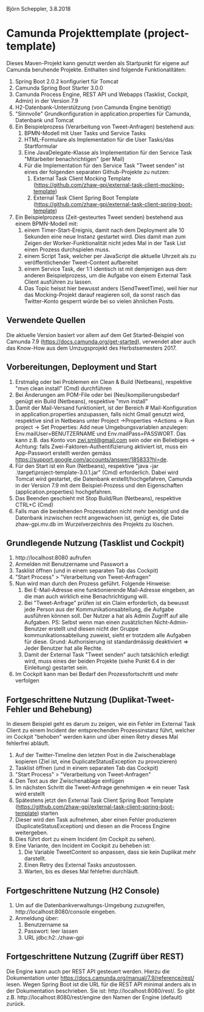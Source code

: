 Björn Scheppler, 3.8.2018

# Camunda Projekttemplate (project-template)
Dieses Maven-Projekt kann genutzt werden als Startpunkt für eigene auf Camunda beruhende Projekte. Enthalten sind folgende Funktionalitäten:
1. Spring Boot 2.0.2 konfiguriert für Tomcat
2. Camunda Spring Boot Starter 3.0.0
3. Camunda Process Engine, REST API und Webapps (Tasklist, Cockpit, Admin) in der Version 7.9
4. H2-Datenbank-Unterstützung (von Camunda Engine benötigt)
5. "Sinnvolle" Grundkonfiguration in application.properties für Camunda, Datenbank und Tomcat
6. Ein Beispielprozess (Verarbeitung von Tweet-Anfragen) bestehend aus:
    1. BPMN-Modell mit User Tasks und Service Tasks
    2. HTML-Formulare als Implementation für die User Tasks/das Startformular
    3. Eine JavaDelegate-Klasse als Implementation für den Service Task "Mitarbeiter benachrichtigen" (per Mail)
    4. Für die Implementation für den Service Task "Tweet senden" ist eines der folgenden separaten Github-Projekte zu nutzen:
        1. External Task Client Mocking Template (https://github.com/zhaw-gpi/external-task-client-mocking-template)
        2. External Task Client Spring Boot Template (https://github.com/zhaw-gpi/external-task-client-spring-boot-template)
7. Ein Beispielprozess (Zeit-gesteurtes Tweet senden) bestehend aus einem BPMN-Modell mit:
    1. einem Timer-Start-Ereignis, damit nach dem Deployment alle 10 Sekunden eine neue Instanz gestartet wird. Dies damit man zum Zeigen der Worker-Funktionalität nicht jedes Mal in der Task List einen Prozess durchspielen muss.
    2. einem Script Task, welcher per JavaScript die aktuelle Uhrzeit als zu veröffentlichender Tweet-Content aufbereitet
    3. einem Service Task, der 1:1 identisch ist mit demjenigen aus dem anderen Beispielprozess, um die Aufgabe von einem External Task Client ausführen zu lassen.
    4. Das Topic heisst hier bewusst anders (SendTweetTime), weil hier nur das Mocking-Projekt darauf reagieren soll, da sonst rasch das Twitter-Konto gesperrt würde bei so vielen ähnlichen Posts.

## Verwendete Quellen
Die aktuelle Version basiert vor allem auf dem Get Started-Beispiel von Camunda 7.9 (https://docs.camunda.org/get-started), verwendet aber auch das Know-How aus dem Umzugsprojekt des Herbstsemesters 2017.

## Vorbereitungen, Deployment und Start
1. Erstmalig oder bei Problemen ein Clean & Build (Netbeans), respektive "mvn clean install" (Cmd) durchführen
2. Bei Änderungen am POM-File oder bei (Neu)kompilierungsbedarf genügt ein Build (Netbeans), respektive "mvn install"
3. Damit der Mail-Versand funktioniert, ist der Bereich # Mail-Konfiguration in application.properties anzupassen, falls nicht Gmail genutzt wird, respektive sind in Netbeans unter Project ->Properties ->Actions -> Run project -> Set Properties: Add neue Umgebungsvariablen anzulegen: Env.mailUser=BENUTZERNAME und Env.mailPass=PASSWORT. Das kann z.B. das Konto von zwi.sml@gmail.com sein oder ein Beliebiges -> Achtung: falls Zwei-Faktoren-Authentifizierung aktiviert ist, muss ein App-Passwort erstellt werden gemäss https://support.google.com/accounts/answer/185833?hl=de.
4. Für den Start ist ein Run (Netbeans), respektive "java -jar .\target\project-template-3.0.1.jar" (Cmd) erforderlich. Dabei wird Tomcat wird gestartet, die Datenbank erstellt/hochgefahren, Camunda in der Version 7.9 mit dem Beispiel-Prozess und den Eigenschaften (application.properties) hochgefahren.
5. Das Beenden geschieht mit Stop Build/Run (Netbeans), respektive CTRL+C (Cmd)
6. Falls man die bestehenden Prozessdaten nicht mehr benötigt und die Datenbank inzwischen recht angewachsen ist, genügt es, die Datei zhaw-gpi.mv.db im Wurzelverzeichnis des Projekts zu löschen.

## Grundlegende Nutzung (Tasklist und Cockpit)
1. http://localhost:8080 aufrufen
2. Anmelden mit Benutzername und Passwort a
3. Tasklist öffnen (und in einem separaten Tab das Cockpit)
4. "Start Process" > "Verarbeitung von Tweet-Anfragen"
5. Nun wird man durch den Prozess geführt. Folgende Hinweise:
    1. Bei E-Mail-Adresse eine funktionierende Mail-Adresse eingeben, an die man auch wirklich eine Benachrichtigung will.
    2. Bei "Tweet-Anfrage" prüfen ist ein Claim erforderlich, da bewusst jede Person aus der Kommunikationsabteilung, die Aufgabe ausführen können soll. Der Nutzer a hat als Admin Zugriff auf alle Aufgaben. PS: Selbst wenn man einen zusätzlichen Nicht-Admin-Benutzer erstellt und diesen nicht der Gruppe kommunikationsabteilung zuweist, sieht er trotzdem alle Aufgaben für diese. Grund: Authorisierung ist standardmässig deaktiviert => Jeder Benutzer hat alle Rechte.
    3. Damit der External Task "Tweet senden" auch tatsächlich erledigt wird, muss eines der beiden Projekte (siehe Punkt 6.4 in der Einleitung) gestartet sein.
6. Im Cockpit kann man bei Bedarf den Prozessfortschritt und mehr verfolgen

## Fortgeschrittene Nutzung (Duplikat-Tweet-Fehler und Behebung)
In diesem Beispiel geht es darum zu zeigen, wie ein Fehler im External Task Client zu einem Incident der entsprechenden Prozessinstanz führt, welcher im Cockpit "behoben" werden kann und über einen Retry dieses Mal fehlerfrei abläuft.
1. Auf der Twitter-Timeline den letzten Post in die Zwischenablage kopieren (Ziel ist, eine DuplicateStatusException zu provozieren)
2. Tasklist öffnen (und in einem separaten Tab das Cockpit)
3. "Start Process" > "Verarbeitung von Tweet-Anfragen"
4. Den Text aus der Zwischenablage einfügen
5. Im nächsten Schritt die Tweet-Anfrage genehmigen => ein neuer Task wird erstellt
6. Spätestens jetzt den External Task Client Spring Boot Template (https://github.com/zhaw-gpi/external-task-client-spring-boot-template) starten
7. Dieser wird den Task aufnehmen, aber einen Fehler produzieren (DuplicateStatusException) und diesen an die Process Engine weitergeben.
8. Dies führt dort zu einem Incident (im Cockpit zu sehen).
9. Eine Variante, den Incident im Cockpit zu beheben ist:
    1. Die Variable TweetContent so anpassen, dass sie kein Duplikat mehr darstellt.
    2. Einen Retry des External Tasks anzustossen.
    3. Warten, bis es dieses Mal fehlefrei durchläuft.

## Fortgeschrittene Nutzung (H2 Console)
1. Um auf die Datenbankverwaltungs-Umgebung zuzugreifen, http://localhost:8080/console eingeben.
2. Anmeldung über:
    1. Benutzername sa
    2. Passwort: leer lassen
    3. URL jdbc:h2:./zhaw-gpi

## Fortgeschrittene Nutzung (Zugriff über REST)
Die Engine kann auch per REST API gesteuert werden. Hierzu die Dokumentation unter https://docs.camunda.org/manual/7.9/reference/rest/ lesen. Wegen Spring Boot ist die URL für die REST API minimal anders als in der Dokumentation beschrieben. Sie ist: http://localhost:8080/rest/. So gibt z.B. http://localhost:8080/rest/engine den Namen der Engine (default) zurück.